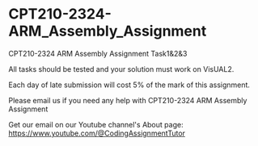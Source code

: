 # CPT210-2324-ARM_Assembly_Assignment
CPT210-2324 ARM Assembly Assignment Task1&amp;2&amp;3

All tasks should be tested and your solution must work on VisUAL2.

Each day of late submission will cost 5% of the mark of this assignment.

Please email us if you need any help with CPT210-2324 ARM Assembly Assignment

Get our email on our Youtube channel's About page: https://www.youtube.com/@CodingAssignmentTutor
